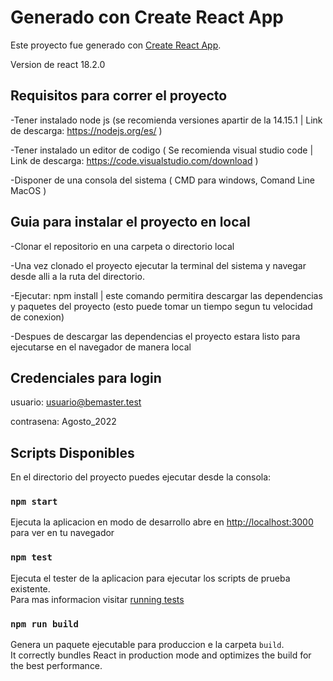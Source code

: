 # Generado con Create React App

Este  proyecto fue generado con [Create React App](https://github.com/facebook/create-react-app).

Version de react 18.2.0

## Requisitos para correr el proyecto

-Tener instalado node js (se recomienda versiones apartir de la 14.15.1 | Link de descarga: https://nodejs.org/es/ )

-Tener instalado un editor de codigo ( Se recomienda visual studio code | Link de descarga: https://code.visualstudio.com/download )

-Disponer de una consola del sistema ( CMD para windows, Comand Line MacOS )

## Guia para instalar el proyecto en local

-Clonar el repositorio en una carpeta o directorio local

-Una vez clonado el proyecto ejecutar la terminal del sistema y navegar desde alli a la ruta del directorio.

-Ejecutar: npm install  | este comando  permitira descargar las dependencias y paquetes del proyecto (esto puede tomar un tiempo segun tu velocidad de conexion)

-Despues de descargar las dependencias el proyecto estara listo para ejecutarse en el navegador de manera local


## Credenciales para login

usuario: usuario@bemaster.test

contrasena: Agosto_2022
 

## Scripts Disponibles

En el directorio del proyecto puedes ejecutar desde la consola:

### `npm start`

Ejecuta la aplicacion en modo de desarrollo
abre en  [http://localhost:3000](http://localhost:3000) para ver en tu navegador

### `npm test`

Ejecuta el tester de la aplicacion para ejecutar los scripts de prueba existente.\
Para mas informacion visitar [running tests](https://facebook.github.io/create-react-app/docs/running-tests) 

### `npm run build`

Genera un paquete ejecutable para produccion e la carpeta `build`.\
It correctly bundles React in production mode and optimizes the build for the best performance.



